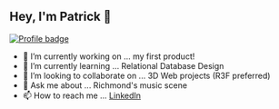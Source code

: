 ## Hey, I'm Patrick 👋

[![Profile badge](https://www.codewars.com/users/ploymahloy/badges/large)](https://www.codewars.com/users/ploymahloy/badges/large) 

- 🔭 I’m currently working on ... my first product! 
- 🌱 I’m currently learning ... Relational Database Design
- 👯 I’m looking to collaborate on ... 3D Web projects (R3F preferred)
- 💬 Ask me about ... Richmond's music scene
- 📫 How to reach me ... [LinkedIn](https://www.linkedin.com/in/patrickmahloy/)
